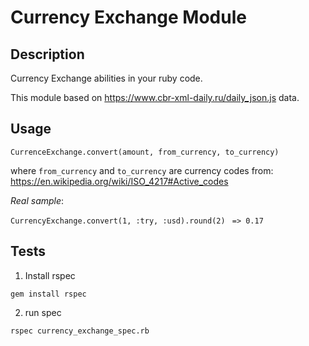 # Currency Exchange Module

## Description

Currency Exchange abilities in your ruby code.

This module based on https://www.cbr-xml-daily.ru/daily_json.js data.


## Usage

`CurrenceExchange.convert(amount, from_currency, to_currency)`

where `from_currency` and `to_currency` are currency codes from:
https://en.wikipedia.org/wiki/ISO_4217#Active_codes

*Real sample*:

`CurrencyExchange.convert(1, :try, :usd).round(2)`
` => 0.17`

## Tests

1. Install rspec

`gem install rspec`

2. run spec

`rspec currency_exchange_spec.rb`
